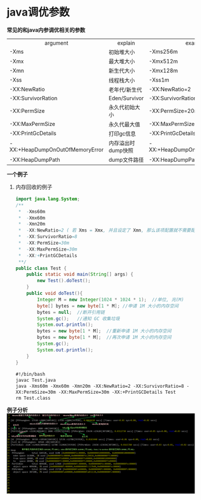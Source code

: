 java调优参数
===============

**常见的和java内参调优相关的参数**
    <table>
        <tbody>
            <tr align="center">
                <td>argument</td> <td>explain</td> <td>example</td>
            </tr>
            <tr>
                <td>-Xms</td> <td>初始堆大小</td> <td>-Xms256m</td>
            </tr>
            <tr>
                <td>-Xmx</td> <td>最大堆大小</td> <td>-Xmx512m</td>
            </tr>
            <tr>
                <td>-Xmn</td> <td>新生代大小</td> <td>-Xmx128m</td>
            </tr>
            <tr>
                <td>-Xss</td> <td>线程栈大小</td> <td>-Xss1m</td>
            </tr>
            <tr>
                <td>-XX:NewRatio</td> <td>老年代/新生代</td> <td>-XX:NewRatio=2</td>
            </tr>
            <tr>
                <td>-XX:SurvivorRation</td> <td>Eden/Survivor</td> <td>-XX:SurvivorRation=8</td>
            </tr>
            <tr>
                <td>-XX:PermSize</td> <td>永久代初始大小</td> <td>-XX:PermSize=20m</td>
            </tr>
            <tr>
                <td>-XX:MaxPermSize</td> <td>永久代最大值</td> <td>-XX:MaxPermSize=50m</td>
            </tr>
            <tr>
                <td>-XX:PrintGcDetails</td> <td>打印gc信息</td> <td>-XX:PrintGcDetails</td>
            </tr>
            <tr>
                <td>-XX:+HeapDumpOnOutOfMemoryError</td> <td>内存溢出时dump快照</td> <td>-XX:+HeapDumpOnOutOfMemoryError</td>
            </tr>
            <tr>
                <td>-XX:HeapDumpPath</td> <td>dump文件路径</td> <td>-XX:HeapDumpPath=/tmp/dump</td>
            </tr>
        </tbody>
    </table>

**一个例子**
1. 内存回收的例子

    ```java
    import java.lang.System;
    /**
     *  -Xms60m
     *  -Xmx60m
     *  -Xmn20m
     *  -XX:NewRatio=2 ( 若 Xms = Xmx, 并且设定了 Xmn, 那么该项配置就不需要配置了 )
     *  -XX:SurvivorRatio=8
     *  -XX:PermSize=30m
     *  -XX:MaxPermSize=30m
     *  -XX:+PrintGCDetails
     **/
    public class Test {
        public static void main(String[] args) {
            new Test().doTest();
        }
        public void doTest(){
            Integer M = new Integer(1024 * 1024 * 1);  //单位, 兆(M)
            byte[] bytes = new byte[1 * M]; //申请 1M 大小的内存空间
            bytes = null;  //断开引用链
            System.gc();   //通知 GC 收集垃圾
            System.out.println();
            bytes = new byte[1 * M];  //重新申请 1M 大小的内存空间
            bytes = new byte[1 * M];  //再次申请 1M 大小的内存空间
            System.gc();
            System.out.println();
        }
    }
    ```

    ```shell
    #!/bin/bash
    javac Test.java
    java -Xms60m -Xmx60m -Xmn20m -XX:NewRatio=2 -XX:SurvivorRatio=8 -XX:PermSize=30m -XX:MaxPermSize=30m -XX:+PrintGCDetails Test
    rm Test.class
    ```

**例子分析**
    ![img](../../imgs/jvm_gc_test.png)
